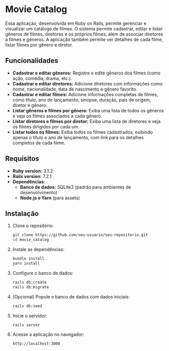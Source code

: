 # Movie Catalog

Essa aplicação, desenvolvida em Ruby on Rails, permite gerenciar e visualizar um catálogo de filmes. O sistema permite cadastrar, editar e listar gêneros de filmes, diretores e os próprios filmes, além de associar diretores a filmes e gêneros. A aplicação também permite ver detalhes de cada filme, listar filmes por gênero e diretor.

## Funcionalidades

- **Cadastrar e editar gêneros:** Registre e edite gêneros dos filmes (como ação, comédia, drama, etc.).
- **Cadastrar e editar diretores:** Adicione diretores com informações como nome, nacionalidade, data de nascimento e gênero favorito.
- **Cadastrar e editar filmes:** Adicione informações completas de filmes, como título, ano de lançamento, sinopse, duração, país de origem, diretor e gênero.
- **Listar gêneros e filmes por gênero:** Exiba uma lista de todos os gêneros e veja os filmes associados a cada gênero.
- **Listar diretores e filmes por diretor:** Exiba uma lista de diretores e veja os filmes dirigidos por cada um.
- **Listar todos os filmes:** Exiba todos os filmes cadastrados, exibindo apenas o título e ano de lançamento, com link para os detalhes completos de cada filme.

## Requisitos

- **Ruby version:** 3.1.2
- **Rails version:** 7.2.1
- **Dependências:**
  - **Banco de dados:** SQLite3 (padrão para ambientes de desenvolvimento)
  - **Node.js e Yarn** (para assets)

## Instalação

1. Clone o repositório:
    ```bash
    git clone https://github.com/seu-usuario/seu-repositorio.git
    cd movie_catalog
    ```

2. Instale as dependências:
    ```bash
    bundle install
    yarn install
    ```

3. Configure o banco de dados:
    ```bash
    rails db:create
    rails db:migrate
    ```

4. (Opcional) Popule o banco de dados com dados iniciais:
    ```bash
    rails db:seed
    ```

5. Inicie o servidor:
    ```bash
    rails server
    ```

6. Acesse a aplicação no navegador:
    ```
    http://localhost:3000
    ```
